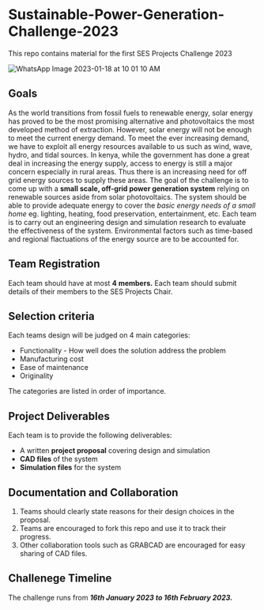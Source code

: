 # Sustainable-Power-Generation-Challenge-2023
This repo contains material for the first SES Projects Challenge 2023

![WhatsApp Image 2023-01-18 at 10 01 10 AM](https://user-images.githubusercontent.com/74782784/213120173-35390be4-e4f0-4f26-b728-3c6bd7fc91a2.jpeg)

## Goals
As the world transitions from fossil fuels to renewable energy, solar energy has proved to be the most promising alternative and photovoltaics the most developed method of extraction. However, solar energy will not be enough to meet the current energy demand. To meet the ever increasing demand, we have to exploit all energy resources available to us such as wind, wave, hydro, and tidal sources.
In kenya, while the government has done a great deal in increasing the energy supply, access to energy is still a major concern especially in rural areas. Thus there is an increasing need for off grid energy sources to supply these areas. 
The goal of the challenge is to come up with a **small scale, off-grid power generation system** relying on renewable sources aside from solar photovoltaics. The system should be able to provide adequate energy to cover the *basic energy needs of a small home* eg. lighting, heating, food preservation, entertainment, etc. Each team is to carry out an engineering design and simulation research to evaluate the effectiveness of the system. Environmental factors such as time-based and regional flactuations of the energy source are to be accounted for. 

## Team Registration
Each team should have at most **4 members.**
Each team should submit details of their members to the SES Projects Chair.

## Selection criteria
Each teams design will be judged on 4 main categories:
+ Functionality - How well does the solution address the problem
+ Manufacturing cost
+ Ease of maintenance
+ Originality

The categories are listed in order of importance. 

## Project Deliverables
Each team is to provide the following deliverables:
+ A written **project proposal** covering design and simulation 
+ **CAD files** of the system
+ **Simulation files** for the system

## Documentation and Collaboration
1. Teams should clearly state reasons for their design choices in the proposal.
2. Teams are encouraged to fork this repo and use it to track their progress.
4. Other collaboration tools such as GRABCAD are encouraged for easy sharing of CAD files. 


## Challenege Timeline
The challenge runs from **_16th January 2023 to 16th February 2023._** 
